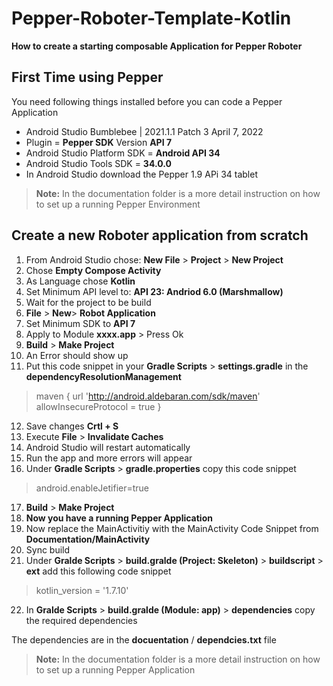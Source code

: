 # Pepper-Roboter-Template-Kotlin
**How to create a starting composable Application for Pepper Roboter**

## First Time using Pepper
You need following things installed before you can code a Pepper Application
- Android Studio Bumblebee | 2021.1.1 Patch 3 April 7, 2022
- Plugin = **Pepper SDK** Version **API 7**
- Android Studio Platform SDK = **Android API 34**
-  Android Studio Tools SDK = **34.0.0**
-  In Android Studio download the Pepper 1.9 APi 34 tablet
> **Note:** In the documentation folder is a more detail instruction on how to set up a running Pepper Environment
## Create a new Roboter application from scratch
1. From Android Studio chose: **New File** > **Project** > **New Project**
2. Chose **Empty Compose Activity**
3. As Language chose **Kotlin**
4. Set Minimum API level to: **API 23: Andriod 6.0 (Marshmallow)**
5. Wait for the project to be build
6. **File** > **New**> **Robot Application**
7. Set Minimum SDK to **API 7**
8. Apply to Module **xxxx.app** > Press Ok
9. **Build** > **Make Project**
10. An Error should show up
11.  Put this code snippet in your **Gradle Scripts** > **settings.gradle** in the **dependencyResolutionManagement**

> maven {
	url 'http://android.aldebaran.com/sdk/maven'
	allowInsecureProtocol = true
}

12. Save changes **Crtl + S**
13. Execute **File** > **Invalidate Caches** 
14. Android Studio will restart automatically
15. Run the app and more errors will appear
16. Under **Gradle Scripts** > **gradle.properties** copy this code snippet

> android.enableJetifier=true

17. **Build** > **Make Project**
18. **Now you have a running Pepper Application**
19. Now replace the MainActivitiy with the MainActivity Code Snippet from **Documentation/MainActivity**
20. Sync build
21. Under **Gralde Scripts** > **build.gralde (Project: Skeleton)** > **buildscript** > **ext** add this following code snippet
> kotlin_version = '1.7.10'
22. In  **Gralde Scripts** > **build.gralde (Module: app)** > **dependencies** copy the required dependencies

The dependencies are in the **docuentation** / **dependcies.txt** file

> **Note:** In the documentation folder is a more detail instruction on how to set up a running Pepper Application
